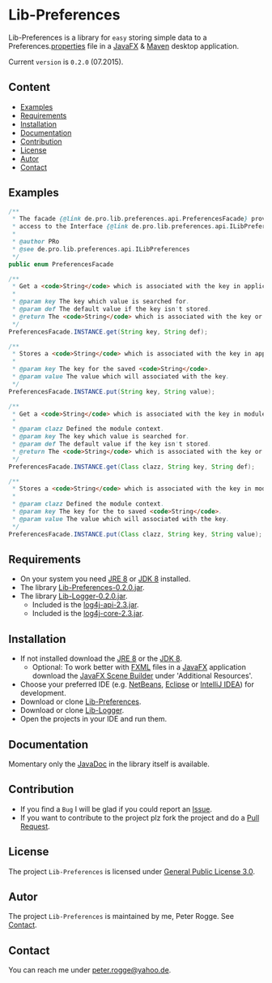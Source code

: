 Lib-Preferences
===============

Lib-Preferences is a library for `easy` storing simple data to a 
Preferences.[properties] file in a [JavaFX] &amp; [Maven] desktop application.

Current `version` is `0.2.0` (07.2015).



Content
-------

* [Examples](#Examples)
* [Requirements](#Requirements)
* [Installation](#Installation)
* [Documentation](#Documentation)
* [Contribution](#Contribution)
* [License](#License)
* [Autor](#Autor)
* [Contact](#Contact)



Examples<a name="Examples" />
--------

```java
/**
 * The facade {@link de.pro.lib.preferences.api.PreferencesFacade} provides 
 * access to the Interface {@link de.pro.lib.preferences.api.ILibPreferences}.
 *
 * @author PRo
 * @see de.pro.lib.preferences.api.ILibPreferences
 */
public enum PreferencesFacade
```

```java
/**
 * Get a <code>String</code> which is associated with the key in application context.
 * 
 * @param key The key which value is searched for.
 * @param def The default value if the key isn't stored.
 * @return The <code>String</code> which is associated with the key or the default value.
 */
PreferencesFacade.INSTANCE.get(String key, String def);
```

```java
/**
 * Stores a <code>String</code> which is associated with the key in application context.
 * 
 * @param key The key for the saved <code>String</code>.
 * @param value The value which will associated with the key.
 */
PreferencesFacade.INSTANCE.put(String key, String value);
```

```java
/**
 * Get a <code>String</code> which is associated with the key in module context.
 * 
 * @param clazz Defined the module context.
 * @param key The key which value is searched for.
 * @param def The default value if the key isn't stored.
 * @return The <code>String</code> which is associated with the key or the default value.
 */
PreferencesFacade.INSTANCE.get(Class clazz, String key, String def);
```

```java
/**
 * Stores a <code>String</code> which is associated with the key in module context.
 * 
 * @param clazz Defined the module context.
 * @param key The key for the to saved <code>String</code>.
 * @param value The value which will associated with the key.
 */
PreferencesFacade.INSTANCE.put(Class clazz, String key, String value);
```



Requirements<a name="Requirements" />
------------

* On your system you need [JRE 8] or [JDK 8] installed.
* The library [Lib-Preferences-0.2.0.jar](#Installation).
* The library [Lib-Logger-0.2.0.jar](#Installation).
  * Included is the [log4j-api-2.3.jar].
  * Included is the [log4j-core-2.3.jar].



Installation<a name="Installation" />
------------

* If not installed download the [JRE 8] or the [JDK 8].
  * Optional: To work better with [FXML] files in a [JavaFX] application download the [JavaFX Scene Builder] under 'Additional Resources'.
* Choose your preferred IDE (e.g. [NetBeans], [Eclipse] or [IntelliJ IDEA]) for development.
* Download or clone [Lib-Preferences].
* Download or clone [Lib-Logger].
* Open the projects in your IDE and run them.



Documentation<a name="Documentation" />
-------------

Momentary only the [JavaDoc] in the library itself is available.



Contribution<a name="Contribution" />
------------

* If you find a `Bug` I will be glad if you could report an [Issue].
* If you want to contribute to the project plz fork the project and do a [Pull Request].



License<a name="License" />
-------

The project `Lib-Preferences` is licensed under [General Public License 3.0].



Autor<a name="Autor" />
----

The project `Lib-Preferences` is maintained by me, Peter Rogge. See [Contact](#Contact).



Contact<a name="Contact" />
-------

You can reach me under <peter.rogge@yahoo.de>.


[//]: # (Links)
[Eclipse]:https://www.eclipse.org/
[FXML]:http://docs.oracle.com/javafx/2/fxml_get_started/jfxpub-fxml_get_started.htm
[General Public License 3.0]:http://www.gnu.org/licenses/gpl-3.0.en.html
[IntelliJ IDEA]:http://www.jetbrains.com/idea/
[Issue]:https://github.com/Naoghuman/lib-preferences/issues
[JavaDoc]:http://www.oracle.com/technetwork/java/javase/documentation/index-jsp-135444.html
[JavaFX]:http://docs.oracle.com/javase/8/javase-clienttechnologies.htm
[JavaFX Scene Builder]:http://www.oracle.com/technetwork/java/javase/downloads/index.html
[JDK 8]:http://www.oracle.com/technetwork/java/javase/downloads/jdk8-downloads-2133151.html
[JRE 8]:http://www.oracle.com/technetwork/java/javase/downloads/jre8-downloads-2133155.html
[Lib-Preferences]:https://github.com/Naoghuman/lib-preferences
[Lib-Logger]:https://github.com/Naoghuman/lib-logger
[log4j-api-2.3.jar]:https://logging.apache.org/log4j/2.0/log4j-web/dependencies.html
[log4j-core-2.3.jar]:https://logging.apache.org/log4j/2.0/log4j-web/dependencies.html
[Maven]:http://maven.apache.org/
[NetBeans]:https://netbeans.org/
[Pull Request]:https://help.github.com/articles/using-pull-requests
[properties]:http://en.wikipedia.org/wiki/.properties


